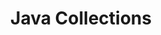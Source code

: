 ---
# Featured tags need to have either the `list` or `grid` layout (PRO only).
layout: grid

# The title of the tag's page.
title: Java Collections

# The name of the tag, used in a post's front matter (e.g. tags: [<slug>]).
slug: java-collections

# (Optional) Write a short (~150 characters) description of this featured tag.
description: >
  Java Collections is a framework that provides architecture to store, manipulate, and retrieve data efficiently, offering a variety of data structures like Lists, Sets, Maps, and Queues. It simplifies complex data management by offering built-in methods for searching, sorting, iterating, and modifying data, making it an essential part of Java programming.

# (Optional) You can disable grouping posts by date.
no_groups: false

# Exclude this example category from the sitemap.
# DON'T USE THIS SETTING IN YOUR CATEGORIES!
sitemap: false
---